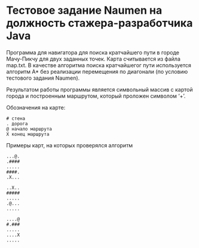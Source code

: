 # Тестовое задание Naumen на должность стажера-разработчика Java

Программа для навигатора для поиска кратчайшего пути в городе Мачу-Пикчу для двух заданных точек. Карта считывается из файла map.txt. В качестве алгоритма поиска кратчайшегог пути используется алгоритм A* без реализации перемещения по диагонали (по условию тестового задания Naumen).

Результатом работы программы является символьный массив с картой города и построенным маршрутом, который проложен символом ‘+’.

Обозначения на карте:

```
# стена
. дорога
@ начало маршрута
X конец маршрута
```

Примеры карт, на которых проверялся алгоритм
```
...@.
.####
.....
####.
.X...
```
```
..X..
#####
.....
.@...
.....
```

```
....@
#.###
.....
....X
.....
```
